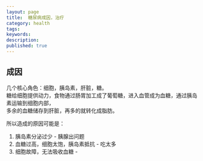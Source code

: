 ```yaml
---
layout: page
title:  糖尿病成因，治疗
category: health
tags:
keywords:
description:
published: true
---
```


## 成因
几个核心角色：细胞，胰岛素，肝脏，糖。   
糖给细胞提供动力，食物通过肠胃加工成了葡萄糖，进入血管成为血糖，通过胰岛素运输到细胞内部，  
多余的血糖储存到肝脏，再多的就转化成脂肪。

所以造成的原因可能是：
1. 胰岛素分泌过少 - 胰腺出问题
2. 血糖过高，细胞太饱，胰岛素抵抗 - 吃太多
3. 细胞故障，无法吸收血糖 - 




